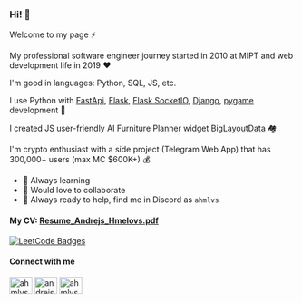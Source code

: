 ### Hi! 👋

Welcome to my page ⚡️

My professional software engineer journey started in 2010 at MIPT and web development life in 2019 ❤️

I'm good in languages: Python, SQL, JS, etc.

I use Python with [FastApi](https://github.com/ahmlvs/aaadevs_com), [Flask](https://github.com/ahmlvs/react-flask-app-example-contacts), [Flask SocketIO](https://github.com/ahmlvs/python-live-chat-app), [Django](https://github.com/ahmlvs/react-django-app-example-notes), [pygame](https://github.com/ahmlvs/gun-game) development 💪

I created JS user-friendly AI Furniture Planner widget [BigLayoutData](https://github.com/BigLayoutData/wbld) 🏘

I'm crypto enthusiast with a side project (Telegram Web App) that has 300,000+ users (max MC $600K+) 💰

- 📖 Always learning
- 🤝 Would love to collaborate 
- 💬 Always ready to help, find me in Discord as ```ahmlvs```

#### My CV: [Resume_Andrejs_Hmelovs.pdf](https://raw.githubusercontent.com/ahmlvs/ahmlvs/master/Resume_Andrejs_Hmelovs.pdf)

<a href="https://leetcode.com/u/ahmlvs/" target="_blank"><img src="https://leetcode-badge-showcase.vercel.app/api?username=ahmlvs&theme=github-dark" alt="LeetCode Badges"/></a>

<h4 align="left">Connect with me</h4>
<p align="left">
<a href="https://x.com/ahmlvs" target="blank"><img align="center" src="https://raw.githubusercontent.com/rahuldkjain/github-profile-readme-generator/master/src/images/icons/Social/twitter.svg" alt="ahmlvs" height="30" width="40" /></a>
<a href="https://www.linkedin.com/in/andrejshmelovs/" target="blank"><img align="center" src="https://raw.githubusercontent.com/rahuldkjain/github-profile-readme-generator/master/src/images/icons/Social/linked-in-alt.svg" alt="andrejshmelovs" height="30" width="40" /></a>
<a href="https://leetcode.com/u/ahmlvs/" target="blank"><img align="center" src="https://raw.githubusercontent.com/rahuldkjain/github-profile-readme-generator/master/src/images/icons/Social/leet-code.svg" alt="ahmlvs" height="30" width="40" /></a>
</p>
